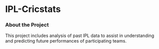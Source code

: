 # IPL-Cricstats

### About the Project
 This project includes analysis of past IPL data to assist in understanding and predicting future performances of participating teams.
